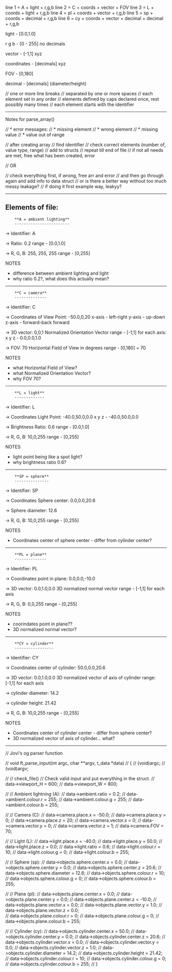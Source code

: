 

line 1 = A	+ 	light	+ 	r,g,b
line 2 = C	+ 	coords	+ 	vector	+ 	FOV
line 3 = L	+ 	coords	+ 	light	+ 	r,g,b
line 4 = pl + 	coords	+ 	vector	+ 	r,g,b
line 5 = sp + 	coords	+ 	decimal + 	r,g,b
line 6 = cy + 	coords	+	vector	+	decimal	+	decimal	+	r,g,b



light	-			[0.0,1.0]

r g b	- 			[0 - 255] no decimals

vector	- 			[-1,1] xyz

coordinates -		[decimals] xyz

FOV		-			[0,180]

decimal	-			[decimals] (diameter/height)

// one or more line breaks
// separated by one or more spaces
// each element set in any order
// elements defined by caps declared once, rest possibly many times
// each element starts with the identifier


---------------------------------------------------------

Notes for parse_array()

// * error messages:
// * 	missing element
// * 	wrong element
// * 	missing value
// * 	value out of range
	
// after creating array
// find identifier
// check correct elements (number of, value type, range)
// add to structs
// repeat till end of file
// if not all needs are met, free what has been created, error

// 		OR

// check everything first, if wrong, free arr and error
// and then go through again and add info to data struct
// or is there a better way without too much messy leakage?
// if doing it first example way, leakyy?


---------------------------------------------------------
## **Elements of file:**

		**A = ambient lighting**
		------------------------

-> 		Identifier:					A

->		Ratio: 						0.2
	range - [0.0,1.0]

->		R, G, B: 					255, 255, 255
	range - [0,255]


NOTES

 - difference between ambient lighting and light
 - why ratio 0.2?, what does this actually mean?

--------------------------------------------------------

		**C = camera**
		--------------

->		Identifier:					C

->		Coordinates of View Point:	-50.0,0,20
	x-axis -		left-right
	y-axis -		up-down
	z-axis -		forward-back forward

->		3D vector:					0,0,1
	Normalized Orientation Vector
	range - [-1,1]
	for each axis: x y z - 0.0,0.0,1.0

-> 		FOV:						70
	Horizontal Field of View
	in degrees
	range - [0,180] = 70


NOTES

 - what Horizontal Field of View?
 - what Normalized Orientation Vector?
 - why FOV 70?

--------------------------------------------------------

		**L = light**
		-------------

->		Identifier:					L

->		Coordinates Light Point:		-40.0,50.0,0.0
	x y z  - -40.0,50.0,0.0

->		Brightness Ratio:			0.6
	range - [0.0,1.0]

->		R, G, B:					10,0,255
	range - [0,255]


NOTES

 - light point being like a spot light?
 - why brightness ratio 0.6?

--------------------------------------------------------

		**SP = sphere**
		---------------

->		Identifier:					SP

->		Coordinates Sphere center:	0.0,0.0,20.6

->		Sphere diameter:			12.6

->		R, G, B:					10,0,255
	range - [0,255]


NOTES

 - Coordinates center of sphere center - differ from cylinder center?

--------------------------------------------------------

		**PL = plane**
		--------------

->		Identifier:					PL

->		Coordinates point in plane:	0.0,0.0,-10.0

->		3D vector:					0.0,1.0,0.0
	3D normalized normal vector
	range - [-1,1] for each axis

->		R, G, B:					0,0,255
	range - [0,255]


NOTES

 - coorindates point in plane??
 - 3D normalized normal vector?

--------------------------------------------------------

		**CY = cylinder**
		-----------------

->		Identifier:					CY

->		Coordinates center of cylinder:	50.0,0.0,20.6

->		3D vector:					0.0,1.0,0.0
	3D normalized vector of axis of cylinder
	range: [-1,1] for each axis

->		cylinder diameter:			14.2

->		cylinder height:			21.42

->		R, G, B:					10,0,255
	range - [0,255]


NOTES

 - Coordinates center of cylinder center - differ from sphere center?
 - 3D normalized vector of axis of cylinder... what?

--------------------------------------------------------


// Jovi's og parser function

// void ft_parse_input(int argc, char **argv, t_data *data)
// {
//     (void)argc;
//     (void)argv;

//     // check_file() // Check valid input and put everything in the struct.
//     data->viewport_H = 600;
//     data->viewport_W = 800;

//     // Ambient lightning (A): 
//     data->ambient.ratio = 0.2;
//     data->ambient.colour.r = 255;
//     data->ambient.colour.g = 255;
//     data->ambient.colour.b = 255;

//     // Camera (C): 
//     data->camera.place.x = -50.0;
//     data->camera.place.y = 0;
//     data->camera.place.z = 20;
//     data->camera.vector.x = 0;
//     data->camera.vector.y = 0;
//     data->camera.vector.z = 1;
//     data->camera.FOV = 70;

//     // Light (L):
//     data->light.place.x = -40.0;
//     data->light.place.y = 50.0;
//     data->light.place.z = 0.0;
//     data->light.ratio = 0.6;
//     data->light.colour.r = 10;
//     data->light.colour.g = 0;
//     data->light.colour.b = 255;

//     // Sphere (sp):
//     data->objects.sphere.center.x = 0.0;
//     data->objects.sphere.center.y = 0.0;
//     data->objects.sphere.center.z = 20.6;
//     data->objects.sphere.diameter = 12.6;
//     data->objects.sphere.colour.r = 10;
//     data->objects.sphere.colour.g = 0;
//     data->objects.sphere.colour.b = 255;

//     // Plane (pl): 
//     data->objects.plane.center.x = 0.0;
//     data->objects.plane.center.y = 0.0;
//     data->objects.plane.center.z = -10.0;
//     data->objects.plane.vector.x = 0.0;
//     data->objects.plane.vector.y = 1.0;
//     data->objects.plane.vector.z = 0.0;    
//     data->objects.plane.colour.r = 0;
//     data->objects.plane.colour.g = 0;
//     data->objects.plane.colour.b = 255;

//     // Cylinder (cy):
//     data->objects.cylinder.center.x = 50.0;
//     data->objects.cylinder.center.y = 0.0;
//     data->objects.cylinder.center.z = 20.6;
//     data->objects.cylinder.vector.x = 0.0;
//     data->objects.cylinder.vector.y = 0.0;
//     data->objects.cylinder.vector.z = 1.0;
//     data->objects.cylinder.diameter = 14.2;
//     data->objects.cylinder.height = 21.42;
//     data->objects.cylinder.colour.r = 10;
//     data->objects.cylinder.colour.g = 0;
//     data->objects.cylinder.colour.b = 255;
// }
